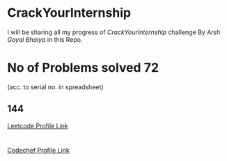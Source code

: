 # CrackYourInternship
I will be sharing all my progress of *CrackYourInternship* challenge By *Arsh Goyal Bhaiya* in this Repo.
# No of Problems solved 72
(acc. to serial no. in spreadsheet)
## 144
[Leetcode Profile Link](https://leetcode.com/ertanishqrajput/)
#
[Codechef Profile Link](https://www.codechef.com/users/tanishqr_ck)